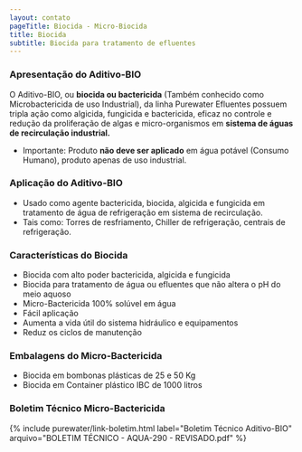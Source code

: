 ```yaml
---
layout: contato
pageTitle: Biocida - Micro-Biocida 
title: Biocida
subtitle: Biocida para tratamento de efluentes
---
```

### **Apresentação do Aditivo-BIO**

O Aditivo-BIO, ou **biocida ou bactericida** (Também conhecido como Microbactericida de uso Industrial), da linha Purewater Efluentes possuem tripla ação como algicida, fungicida e bactericida, eficaz no controle e redução da proliferação de algas e micro-organismos em **sistema de águas de recirculação industrial.** 

- Importante: Produto **não deve ser aplicado** em água potável (Consumo Humano), produto apenas de uso industrial. 

### **Aplicação do Aditivo-BIO**

- Usado como agente bactericida, biocida, algicida e fungicida em tratamento de água de refrigeração em sistema de recirculação.
- Tais como: Torres de resfriamento, Chiller de refrigeração, centrais de refrigeração.

### **Características do Biocida**

- Biocida com alto poder bactericida, algicida e fungicida
- Biocida para tratamento de água ou efluentes que não altera o pH do meio aquoso
- Micro-Bactericida 100% solúvel em água
- Fácil aplicação
- Aumenta a vida útil do sistema hidráulico e equipamentos
- Reduz os ciclos de manutenção

### **Embalagens do Micro-Bactericida**

- Biocida em bombonas plásticas de 25 e 50 Kg
- Biocida em Container plástico IBC de 1000 litros

### **Boletim Técnico Micro-Bactericida**

{% include purewater/link-boletim.html 
   label="Boletim Técnico Aditivo-BIO" 
   arquivo="BOLETIM TÉCNICO - AQUA-290 - REVISADO.pdf" %}



